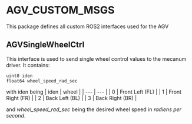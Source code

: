 # AGV_CUSTOM_MSGS
This package defines all custom ROS2 interfaces used for the AGV

## AGVSingleWheelCtrl
This interface is used to send single wheel control values to the mecanum driver. It contains:

``````
uint8 iden
float64 wheel_speed_rad_sec
``````

with iden being
| iden  | wheel             |
| ---   | ---               |
| 0     | Front Left (FL)   |
| 1     | Front Right (FR)  |
| 2     | Back Left (BL)    |
| 3     | Back Right (BR)   |

and *wheel_speed_rad_sec* being the desired wheel speed in *radiens per second*.